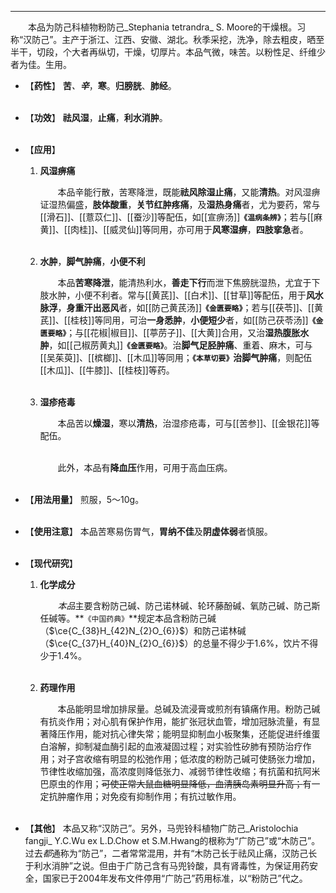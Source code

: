 ---
&emsp;&emsp;本品为防己科植物粉防己_Stephania tetrandra_ S. Moore的干燥根。习称“汉防己”。主产于浙江、江西、安徽、湖北。秋季采挖，洗净，除去粗皮，晒至半干，切段，个大者再纵切，干燥，切厚片。本品气微，味苦。以粉性足、纤维少者为佳。生用。

- 【**药性**】
	**苦**<dfn>、**辛**</dfn>，**寒**。**归膀胱**、**肺经**。<br></br>

- 【**功效**】
	**祛风湿**，**止痛**，**利水消肿**。<br></br>

- 【**应用**】
	1. **风湿痹痛**
		
		&emsp;&emsp;本品辛能行散，苦寒降泄，既能**祛风除湿止痛**，又能**清热**。对风湿痹证湿热偏盛，**肢体酸重**，**关节红肿疼痛**，及**湿热身痛**者，尤为要药，常与[[滑石]]、[[薏苡仁]]、[[蚕沙]]等配伍，如[[宣痹汤]]**`《温病条辨》`**；若与[[麻黄]]、[[肉桂]]、[[威灵仙]]等同用，亦可用于**风寒湿痹**，**四肢挛急**者。<br></br>
	
	2. **水肿**，**脚气肿痛**，**小便不利**
		
		&emsp;&emsp;本品**苦寒降泄**，能清热利水，**善走下行**而泄下焦膀胱湿热，尤宜于下肢水肿，小便不利者。常与[[黄芪]]、[[白术]]、[[甘草]]等配伍，用于**风水脉浮**，**身重汗出恶风**者，如[[防己黄芪汤]]**`《金匮要略》`**；若与[[茯苓]]、[[黄芪]]、[[桂枝]]等同用，可治**一身悉肿**，**小便短少**者，如[[防己茯苓汤]]**`《金匮要略》`**；与[[花椒|椒目]]、[[葶苈子]]、[[大黄]]合用，又治**湿热腹胀水肿**，如[[己椒苈黄丸]]**`《金匮要略》`**。治**脚气足胫肿痛**、重着、麻木，可与[[吴茱萸]]、[[槟榔]]、[[木瓜]]等同用；**`《本草切要》`**治**脚气肿痛**，则配伍[[木瓜]]、[[牛膝]]、[[桂枝]]等药。<br></br>
	
	3. **湿疹疮毒**
		
		&emsp;&emsp;本品苦以**燥湿**，寒以**清热**，治湿疹疮毒，可与[[苦参]]、[[金银花]]等配伍。<br></br>

		&emsp;&emsp;此外，本品有**降血压**作用，可用于高血压病。<br></br>

- 【**用法用量**】
	煎服，5～10g。<br></br>

- 【**使用注意**】
	本品苦寒易伤胃气，**胃纳不佳**及**阴虚体弱**者慎服。<br></br>

- 【**现代研究**】
	1. **化学成分**
		
		&emsp;&emsp;<dfn>本品</dfn>主要含粉防己碱<dfn>、</dfn>防己诺林碱<dfn>、</dfn>轮环藤酚碱<dfn>、</dfn>氧防己碱<dfn>、</dfn>防己斯任碱等。**`《中国药典》`**规定本品含粉防己碱（$\ce{C_{38}H_{42}N_{2}O_{6}}$）和防己诺林碱（$\ce{C_{37}H_{40}N_{2}O_{6}}$）的总量不得少于1.6%，饮片不得少于1.4%。<br></br>
	
	2. **药理作用**
		
		&emsp;&emsp;本品能明显增加排尿量。总碱及流浸膏或煎剂有镇痛作用。粉防己碱有抗炎作用；对心肌有保护作用，能扩张冠状血管，增加冠脉流量，有显著降压作用，能对抗心律失常；能明显抑制血小板聚集，还能促进纤维蛋白溶解，抑制凝血酶引起的血液凝固过程；对实验性矽肺有预防治疗作用；对子宫收缩有明显的松弛作用；低浓度的粉防己碱可使肠张力增加，节律性收缩加强，高浓度则降低张力<dfn>、</dfn>减弱节律性收缩；有抗菌和抗阿米巴原虫的作用；~~可使正常大鼠血糖明显降低，血清胰岛素明显升高；~~有一定抗肿瘤作用；对免疫有抑制作用；有抗过敏作用。<br></br>

- 【**其他**】
	本品又称“汉防己”。另外，马兜铃科植物广防己_Aristolochia fangji_ Y.C.Wu ex L.D.Chow et S.M.Hwang的根称为“广防己”或“木防己”。过去<dfn>都</dfn>通称为“防己”，二者常常混用，并有“木防己长于祛风止痛，汉防己长于利水消肿”之说。但由于广防己含有马兜铃酸，具有肾毒性，为保证用药安全，国家已于2004年发布文件停用“广防己”药用标准，以“粉防己”代之。